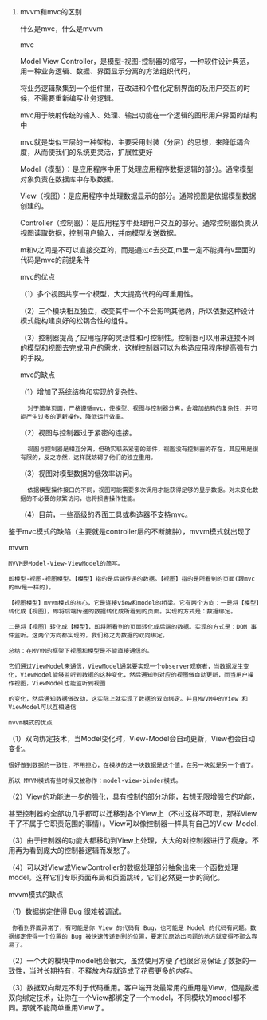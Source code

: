 1. mvvm和mvc的区别

   什么是mvc，什么是mvvm

   mvc

   Model View Controller，是模型-视图-控制器的缩写，一种软件设计典范，用一种业务逻辑、数据、界面显示分离的方法组织代码，
   
   将业务逻辑聚集到一个组件里，在改进和个性化定制界面的及用户交互的时候，不需要重新编写业务逻辑。
   
   mvc用于映射传统的输入、处理、输出功能在一个逻辑的图形用户界面的结构中

   mvc就是类似三层的一种架构，主要采用封装（分层）的思想，来降低耦合度，从而使我们的系统更灵活，扩展性更好

   Model（模型）：是应用程序中用于处理应用程序数据逻辑的部分。通常模型对象负责在数据库中存取数据。

   View（视图）：是应用程序中处理数据显示的部分。通常视图是依据模型数据创建的。

   Controller（控制器）：是应用程序中处理用户交互的部分。通常控制器负责从视图读取数据，控制用户输入，并向模型发送数据。

   m和v之间是不可以直接交互的，而是通过c去交互,m里一定不能拥有v里面的代码是mvc的前提条件

   mvc的优点

    （1）多个视图共享一个模型，大大提高代码的可重用性。

    （2）三个模块相互独立，改变其中一个不会影响其他两，所以依据这种设计模式能构建良好的松耦合性的组件。

    （3）控制器提高了应用程序的灵活性和可控制性。控制器可以用来连接不同的模型和视图去完成用户的需求，这样控制器可以为构造应用程序提高强有力的手段。

   mvc的缺点

    （1）增加了系统结构和实现的复杂性。
  
         对于简单页面，严格遵循mvc，使模型、视图与控制器分离，会增加结构的复杂性，并可能产生过多的更新操作，降低运行效率。


    （2）视图与控制器过于紧密的连接。

         视图与控制器是相互分离，但确实联系紧密的部件，视图没有控制器的存在，其应用是很有限的，反之亦然，这样就妨碍了他们的独立重用。


    （3）视图对模型数据的低效率访问。

         依据模型操作接口的不同，视图可能需要多次调用才能获得足够的显示数据。对未变化数据的不必要的频繁访问，也将损害操作性能。


    （4）目前，一些高级的界面工具或构造器不支持mvc。

鉴于mvc模式的缺陷（主要就是controller层的不断臃肿），mvvm模式就出现了

mvvm

    MVVM是Model-View-ViewModel的简写。

    即模型-视图-视图模型。【模型】指的是后端传递的数据。【视图】指的是所看到的页面(跟mvc的mv是一样的)。

    【视图模型】mvvm模式的核心，它是连接view和model的桥梁。它有两个方向：一是将【模型】转化成【视图】，即将后端传递的数据转化成所看到的页面。实现的方式是：数据绑定。
    
    二是将【视图】转化成【模型】，即将所看到的页面转化成后端的数据。实现的方式是：DOM 事件监听。这两个方向都实现的，我们称之为数据的双向绑定。
    
    总结：在MVVM的框架下视图和模型是不能直接通信的。
    
    它们通过ViewModel来通信，ViewModel通常要实现一个observer观察者，当数据发生变化，ViewModel能够监听到数据的这种变化，然后通知到对应的视图做自动更新，而当用户操作视图，ViewModel也能监听到视图
    
    的变化，然后通知数据做改动，这实际上就实现了数据的双向绑定。并且MVVM中的View 和 ViewModel可以互相通信

    mvvm模式的优点

   （1）双向绑定技术，当Model变化时，View-Model会自动更新，View也会自动变化。
    
    很好做到数据的一致性，不用担心，在模块的这一块数据是这个值，在另一块就是另一个值了。
    
    所以 MVVM模式有些时候又被称作：model-view-binder模式。

   （2）View的功能进一步的强化，具有控制的部分功能，若想无限增强它的功能，
   
   甚至控制器的全部功几乎都可以迁移到各个View上（不过这样不可取，那样View干了不属于它职责范围的事情）。View可以像控制器一样具有自己的View-Model.

   （3）由于控制器的功能大都移动到View上处理，大大的对控制器进行了瘦身。不用再为看到庞大的控制器逻辑而发愁了。

   （4）可以对View或ViewController的数据处理部分抽象出来一个函数处理model。这样它们专职页面布局和页面跳转，它们必然更一步的简化。

   mvvm模式的缺点

   （1）数据绑定使得 Bug 很难被调试。
   
     你看到界面异常了，有可能是你 View 的代码有 Bug，也可能是 Model 的代码有问题。数据绑定使得一个位置的 Bug 被快速传递到别的位置，要定位原始出问题的地方就变得不那么容易了。

   （2）一个大的模块中model也会很大，虽然使用方便了也很容易保证了数据的一致性，当时长期持有，不释放内存就造成了花费更多的内存。

   （3）数据双向绑定不利于代码重用。客户端开发最常用的重用是View，但是数据双向绑定技术，让你在一个View都绑定了一个model，不同模块的model都不同。那就不能简单重用View了。 